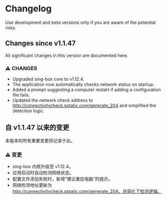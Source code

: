 # Changelog
Use development and beta versions only if you are aware of the potential risks.

## Changes since v1.1.47
All significant changes in this version are documented here.

### ⚠ CHANGES
- Upgraded sing-box core to v1.12.4.
- The application now automatically checks network status on startup.
- Added a prompt suggesting a computer restart if adding a configuration file fails.
- Updated the network check address to http://connectivitycheck.gstatic.com/generate_204 and simplified the detection logic.


## 自 v1.1.47 以来的变更
本版本的所有重要变更将记录于此。

### ⚠ 变更
- sing-box 内核升级至 v1.12.4。
- 应用启动时自动检测网络状态。
- 配置文件添加失败时，新增“建议重启电脑”的提示。
- 网络检测地址更新为 http://connectivitycheck.gstatic.com/generate_204，并简化了检测逻辑。